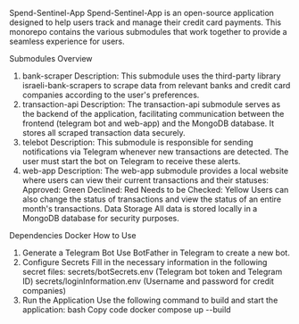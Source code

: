 Spend-Sentinel-App
Spend-Sentinel-App is an open-source application designed to help users track and manage their credit card payments. This monorepo contains the various submodules that work together to provide a seamless experience for users.

Submodules Overview
1. bank-scraper
Description:
This submodule uses the third-party library israeli-bank-scrapers to scrape data from relevant banks and credit card companies according to the user's preferences.
2. transaction-api
Description:
The transaction-api submodule serves as the backend of the application, facilitating communication between the frontend (telegram bot and web-app) and the MongoDB database. It stores all scraped transaction data securely.
3. telebot
Description:
This submodule is responsible for sending notifications via Telegram whenever new transactions are detected. The user must start the bot on Telegram to receive these alerts.
4. web-app
Description:
The web-app submodule provides a local website where users can view their current transactions and their statuses:
Approved: Green
Declined: Red
Needs to be Checked: Yellow
Users can also change the status of transactions and view the status of an entire month's transactions.
Data Storage
All data is stored locally in a MongoDB database for security purposes.

Dependencies
Docker
How to Use
1. Generate a Telegram Bot
Use BotFather in Telegram to create a new bot.
2. Configure Secrets
Fill in the necessary information in the following secret files:
secrets/botSecrets.env (Telegram bot token and Telegram ID)
secrets/loginInformation.env (Username and password for credit companies)
3. Run the Application
Use the following command to build and start the application:
bash
Copy code
docker compose up --build
